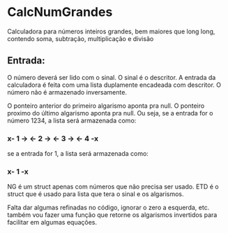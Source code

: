 # CalcNumGrandes
Calculadora para números inteiros grandes, bem maiores que long long, contendo soma, subtração, multiplicação e divisão

## Entrada:
O número deverá ser lido com o sinal.
O sinal é o descritor.
A entrada da calculadora é feita com uma lista duplamente encadeada com descritor.
O número não é armazenado inversamente.

O ponteiro anterior do primeiro algarismo aponta pra null.
O ponteiro proximo do último algarismo aponta pra null.
Ou seja,
se a entrada for o número 1234, a lista será armazenada como:
### x- 1 -> <- 2 -> <- 3 -> <- 4 -x
se a entrada for 1, a lista será armazenada como:
### x- 1 -x

NG é um struct apenas com números que não precisa ser usado.
ETD é o struct que é usado para lista que tera o sinal e os algarismos.

Falta dar algumas refinadas no código, ignorar o zero a esquerda, etc.
também vou fazer uma função que retorne os algarismos invertidos para facilitar em algumas equações.
